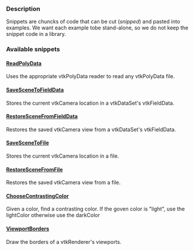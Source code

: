 ### Description
Snippets are chuncks of code that can be cut (*snipped*) and pasted into examples. We want each example tobe stand-alone, so we do not keep the snippet code in a library.

### Available snippets

#### [ReadPolyData](/Cxx/Snippets/ReadPolyData.md)
Uses the appropriate vtkPolyData reader to read any vtkPolyData file.

#### [SaveSceneToFieldData](/Cxx/Snippets/SaveSceneToFieldData)
Stores the current vtkCamera location in a vtkDataSet's vtkFieldData.

#### [RestoreSceneFromFieldData](/Cxx/Snippets/RestoreSceneFromFieldData)
Restores the saved vtkCamera view from a vtkDataSet's vtkFieldData.

#### [SaveSceneToFile](/Cxx/Snippets/SaveSceneToFile)
Stores the current vtkCamera location in a file.

#### [RestoreSceneFromFile](/Cxx/Snippets/RestoreSceneFromFile)
Restores the saved vtkCamera view from a file.

#### [ChooseContrastingColor](/Cxx/Snippets/ChooseContrastingColor)
Given a color, find a contrasting color. If the goven color is "light", use the lightColor otherwise use the darkColor

#### [ViewportBorders](/Cxx/Snippets/ViewportBorders)
Draw the borders of a vtkRenderer's viewports.


